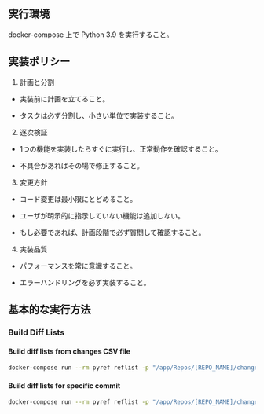 ## 実行環境

docker-compose 上で Python 3.9 を実行すること。

## 実装ポリシー

1. 計画と分割

- 実装前に計画を立てること。

- タスクは必ず分割し、小さい単位で実装すること。

2. 逐次検証

- 1つの機能を実装したらすぐに実行し、正常動作を確認すること。

- 不具合があればその場で修正すること。

3. 変更方針

- コード変更は最小限にとどめること。

- ユーザが明示的に指示していない機能は追加しない。

- もし必要であれば、計画段階で必ず質問して確認すること。

4. 実装品質

- パフォーマンスを常に意識すること。

- エラーハンドリングを必ず実装すること。

## 基本的な実行方法

### Build Diff Lists

#### Build diff lists from changes CSV file
```sh
docker-compose run --rm pyref reflist -p "/app/Repos/[REPO_NAME]/changes"
```

#### Build diff lists for specific commit
```sh
docker-compose run --rm pyref reflist -p "/app/Repos/[REPO_NAME]/changes" -c "[COMMIT_HASH]"
```
